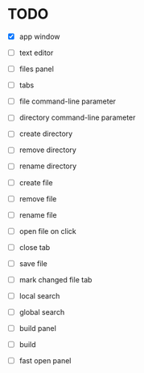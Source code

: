 # TODO

- [x] app window
- [ ] text editor
- [ ] files panel
- [ ] tabs
- [ ] file command-line parameter
- [ ] directory command-line parameter
- [ ] create directory
- [ ] remove directory
- [ ] rename directory
- [ ] create file
- [ ] remove file
- [ ] rename file
- [ ] open file on click
- [ ] close tab
- [ ] save file
- [ ] mark changed file tab
- [ ] local search
- [ ] global search
- [ ] build panel
- [ ] build
- [ ] fast open panel

